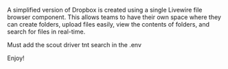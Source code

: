 A simplified version of Dropbox is created using a single Livewire file browser component. This allows teams to have their own space where they can create folders, upload files easily, view the contents of folders, and search for files in real-time.


Must add the scout driver tnt search in the .env

Enjoy!
